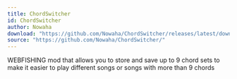 ```yaml
---
title: ChordSwitcher
id: ChordSwitcher
author: Nowaha
download: "https://github.com/Nowaha/ChordSwitcher/releases/latest/download/ChordSwitcher.zip"
source: "https://github.com/Nowaha/ChordSwitcher/"
---
```


WEBFISHING mod that allows you to store and save up to 9 chord sets to make it easier to play different songs or songs with more than 9 chords
